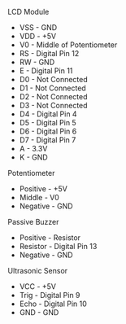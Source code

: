 LCD Module <br/>
- VSS - GND <br/>
- VDD - +5V <br/>
- V0 - Middle of Potentiometer <br/>
- RS - Digital Pin 12 <br/>
- RW - GND <br/>
- E - Digital Pin 11 <br/>
- D0 - Not Connected <br/>
- D1 - Not Connected <br/>
- D2 - Not Connected <br/>
- D3 - Not Connected <br/>
- D4 - Digital Pin 4<br/>
- D5 - Digital Pin 5 <br/>
- D6 - Digital Pin 6 <br/>
- D7 - Digital Pin 7 <br/>
- A - 3.3V <br/>
- K - GND <br/>

Potentiometer <br/> 
- Positive - +5V <br/>
- Middle - V0 <br/>
- Negative - GND <br/>

Passive Buzzer <br/>
- Positive - Resistor <br/>
- Resistor - Digital Pin 13 <br/> 
- Negative - GND <br/>

Ultrasonic Sensor <br/>
- VCC - +5V <br/>
- Trig - Digital Pin 9 <br/> 
- Echo - Digital Pin 10 <br/>
- GND - GND <br/>
